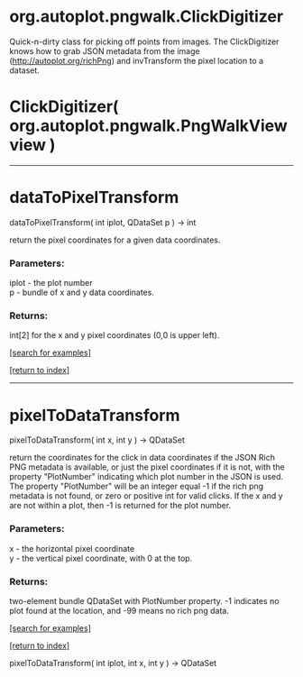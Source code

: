 # org.autoplot.pngwalk.ClickDigitizer

Quick-n-dirty class for picking off points from images.  The ClickDigitizer knows how to 
 grab JSON metadata from the image (http://autoplot.org/richPng) and invTransform the pixel
 location to a dataset.

# ClickDigitizer( org.autoplot.pngwalk.PngWalkView view )


***
<a name="dataToPixelTransform"></a>
# dataToPixelTransform
dataToPixelTransform( int iplot, QDataSet p ) &rarr; int

return the pixel coordinates for a given data coordinates.

### Parameters:
iplot - the plot number
<br>p - bundle of x and y data coordinates.

### Returns:
int[2] for the x and y pixel coordinates (0,0 is upper left).

<a href="https://github.com/autoplot/dev/search?q=dataToPixelTransform&unscoped_q=dataToPixelTransform">[search for examples]</a>

<a href="https://github.com/autoplot/documentation/blob/master/javadoc/index-all.md">[return to index]</a>

***
<a name="pixelToDataTransform"></a>
# pixelToDataTransform
pixelToDataTransform( int x, int y ) &rarr; QDataSet

return the coordinates for the click in data coordinates if the JSON
 Rich PNG metadata is available, or just the pixel coordinates if it
 is not, with the property "PlotNumber" indicating which plot number
 in the JSON is used.  The property "PlotNumber" 
 will be an integer equal -1 if the rich png metadata is not found,
 or zero or positive int for valid clicks.  If the x and y are not within
 a plot, then -1 is returned for the plot number.

### Parameters:
x - the horizontal pixel coordinate
<br>y - the vertical pixel coordinate, with 0 at the top.

### Returns:
two-element bundle QDataSet with PlotNumber property.  -1 
   indicates no plot found at the location, and -99 means no rich png data.

<a href="https://github.com/autoplot/dev/search?q=pixelToDataTransform&unscoped_q=pixelToDataTransform">[search for examples]</a>

<a href="https://github.com/autoplot/documentation/blob/master/javadoc/index-all.md">[return to index]</a>

pixelToDataTransform( int iplot, int x, int y ) &rarr; QDataSet<br>
